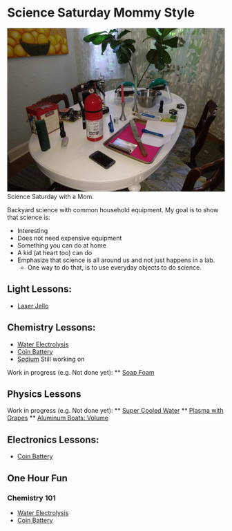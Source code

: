 # Science Saturday Mommy Style
![](./images/sciencesat.jpg )
Science Saturday with a Mom.

Backyard science with common household equipment.
My goal is to show that science is:
* Interesting
* Does not need expensive equipment
* Something you can do at home
* A kid (at heart too) can do
* Emphasize that science is all around us and not just happens in a lab.  
    * One way to do that, is to use everyday objects to do science.

## Light Lessons:
* [Laser Jello](LaserJello.md)


## Chemistry Lessons:
* [Water Electrolysis](WaterElectrolysis.md)
* [Coin Battery](CoinBattery.md)
* [Sodium](Sodium.md)  Still working on

Work in progress (e.g. Not done yet):
** [Soap Foam](SoapFoam.md)

## Physics Lessons
Work in progress (e.g. Not done yet):
** [Super Cooled Water](CoolWater.md)
** [Plasma with Grapes](PlasmaGrapes.md)
** [Aluminum Boats: Volume](AlBoats.md)

## Electronics Lessons:
* [Coin Battery](CoinBattery.md)


## One Hour Fun
### Chemistry 101
* [Water Electrolysis](WaterElectrolysis.md)
* [Coin Battery](CoinBattery.md)
